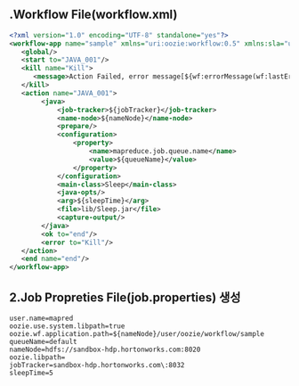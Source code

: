 .Workflow File(workflow.xml) 
----------------------------------------------------------------------------------------------------------------------------

```xml
<?xml version="1.0" encoding="UTF-8" standalone="yes"?>
<workflow-app name="sample" xmlns="uri:oozie:workflow:0.5" xmlns:sla="uri:oozie:sla:0.2">
   <global/>
   <start to="JAVA_001"/>
   <kill name="Kill">
      <message>Action Failed, error message[${wf:errorMessage(wf:lastErrorNode())}]</message>
   </kill>
   <action name="JAVA_001">
        <java>
            <job-tracker>${jobTracker}</job-tracker>
            <name-node>${nameNode}</name-node>
            <prepare/>
            <configuration>
                <property>
                    <name>mapreduce.job.queue.name</name>
                    <value>${queueName}</value>
                </property>
            </configuration>
            <main-class>Sleep</main-class>
            <java-opts/>
            <arg>${sleepTime}</arg>
            <file>lib/Sleep.jar</file>
            <capture-output/>
        </java>
        <ok to="end"/>
        <error to="Kill"/>
   </action>
   <end name="end"/>
</workflow-app>
```

2.Job Propreties File(job.properties) 생성
----------------------------------------------------------------------------------------------------------------------------
<pre><code>user.name=mapred
oozie.use.system.libpath=true
oozie.wf.application.path=${nameNode}/user/oozie/workflow/sample
queueName=default
nameNode=hdfs://sandbox-hdp.hortonworks.com:8020
oozie.libpath=
jobTracker=sandbox-hdp.hortonworks.com\:8032
sleepTime=5
</code></pre>
</code></pre>
